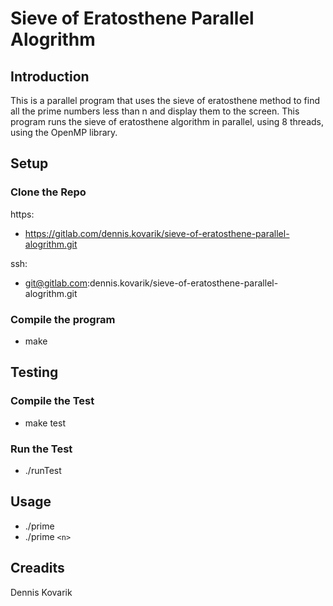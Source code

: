 # Sieve of Eratosthene Parallel Alogrithm

## Introduction
This is a parallel program that uses the sieve of eratosthene method to find all the prime numbers less than n and display them to the screen. This program runs the sieve of eratosthene algorithm in parallel, using 8 threads, using the OpenMP library.

## Setup

### Clone the Repo
https:
* https://gitlab.com/dennis.kovarik/sieve-of-eratosthene-parallel-alogrithm.git

ssh:
* git@gitlab.com:dennis.kovarik/sieve-of-eratosthene-parallel-alogrithm.git

### Compile the program
* make

## Testing

### Compile the Test
* make test

### Run the Test
* ./runTest

## Usage
* ./prime
* ./prime `<n>`

## Creadits
Dennis Kovarik